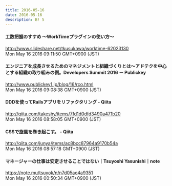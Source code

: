 ```yaml
---
title: 2016-05-16
date: 2016-05-16
description: B! 5
---
```


#### 工数把握のすすめ 〜WorkTimeプラグインの使い方〜
http://www.slideshare.net/tkusukawa/worktime-62023130<br>
Mon May 16 2016 09:11:50 GMT+0900 (JST)<br>


#### エンジニアを成長させるためのマネジメントと組織づくりとは～アドテクを中心とする組織の取り組みの例。Developers Summit 2016 － Publickey
http://www.publickey1.jp/blog/16/rco.html<br>
Mon May 16 2016 09:08:38 GMT+0900 (JST)<br>


#### DDDを使ってRailsアプリをリファクタリング - Qiita
http://qiita.com/takeshy/items/7fd1d0dfd3490a471b20<br>
Mon May 16 2016 08:58:05 GMT+0900 (JST)<br>


#### CSSで旋風を巻き起こす。 - Qiita
http://qiita.com/junya/items/ac8bcc87964a9170b54a<br>
Mon May 16 2016 08:57:18 GMT+0900 (JST)<br>


#### マネージャーの仕事は安定させることではない｜Tsuyoshi Yasunishi｜note
https://note.mu/tsuyok/n/n7d05ae4a9351<br>
Mon May 16 2016 00:50:34 GMT+0900 (JST)<br>


